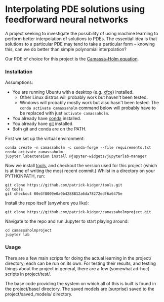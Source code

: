 # Interpolating PDE solutions using feedforward neural networks

A project seeking to investigate the possibility of using machine learning to perform better interpolation of solutions to PDEs. The essential idea is that solutions to a particular PDE may tend to take a particular form &ndash; knowing this, can we do better than simple polynomial interpolation?

Our PDE of choice for this project is the [Camassa&ndash;Holm equation](https://en.wikipedia.org/wiki/Camassa-Holm_equation).

### Installation

Assumptions:
* You are running Ubuntu with a desktop (e.g. [xfce](https://xfce.org/)) installed.
  * Other Linux distros will probably work but haven't been tested.
  * Windows will probably mostly work but also hasn't been tested. The `conda activate camassaholm` command below will probably have to be replaced with just `activate camassaholm`.
* You already have [conda](https://conda.io/miniconda.html) installed.
* You already have [git](https://git-scm.com/) installed.
* Both git and conda are on the PATH.

First we set up the virtual environment:

```
conda create -n camassaholm -c conda-forge --file requirements.txt
conda activate camassaholm
jupyter labextension install @jupyter-widgets/jupyterlab-manager
```


Now we install [tools](https://github.com/patrick-kidger/tools), and checkout the version used for this project (which is at time of writing the most recent commit.) Whilst in a directory on your PYTHONPATH, run:

```
git clone https://github.com/patrick-kidger/tools.git
cd tools
git checkout 00e3f8009e0a0b4288812a6da78272edf6a6475e
```

Install the repo itself (anywhere you like):

```
git clone https://github.com/patrick-kidger/camassaholmproject.git
```

Navigate to the repo and run Jupyter to start playing around:

```
cd camassaholmproject
jupyter lab
```

### Usage

There are a few main scripts for doing the actual learning in the project/ directory; each can be run on its own. For testing their results, and testing things about the project in general, there are a few (somewhat ad-hoc) scripts in project/test/.

The base code providing the system on which all of this is built is found in the project/base/ directory. The saved models are (surprise) saved to the project/saved_models/ directory.